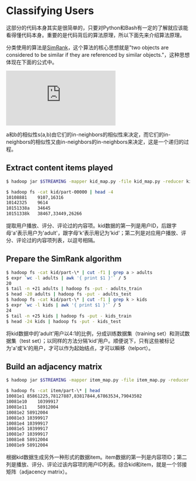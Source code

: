 Classifying Users
============================================================

这部分的代码本身其实是很简单的，只要对Python和Bash有一定的了解就应该能看得懂代码本身。重要的是代码背后的算法原理，所以下面先来介绍算法原理。

分类使用的算法是[SimRank](http://en.wikipedia.org/wiki/SimRank)，这个算法的核心思想就是"two objects are considered to be similar if they are referenced by similar objects."，这种思想体现在下面的公式中。

![s(a,b)=\frac {c} {\abs{I(a)}\abs{I(b)}} \sum_{i=1}^{\abs{I(a)}} \sum_{j=1}^{\abs{I(b)}} s(I_{i}(a), I_{j}(b))](http://www.sciweavers.org/tex2img.php?eq=s%28a%2Cb%29%3D%5Cfrac%20%7Bc%7D%20%7B%5Cabs%7BI%28a%29%7D%5Cabs%7BI%28b%29%7D%7D%20%5Csum_%7Bi%3D1%7D%5E%7B%5Cabs%7BI%28a%29%7D%7D%20%5Csum_%7Bj%3D1%7D%5E%7B%5Cabs%7BI%28b%29%7D%7D%20s%28I_%7Bi%7D%28a%29%2C%20I_%7Bj%7D%28b%29%29&bc=White&fc=Black&im=jpg&fs=12&ff=arev&edit=0)

a和b的相似性s(a,b)由它们的in-neighbors的相似性来决定，而它们的in-neighbors的相似性又由in-neighbors的in-neighbors来决定，这是一个递归的过程。

Extract content items played
------------------------------------------------------------

```bash
$ hadoop jar $STREAMING -mapper kid_map.py -file kid_map.py -reducer kid_reduce.py -file kid_reduce.py -input clean -output kid

$ hadoop fs -cat kid/part-00000 | head -4  
10108881    9107,16316  
10142325    9614  
10151338a   34645  
10151338k   38467,33449,26266  
```

提取用户播放、评分、评论过的内容项。kid数据的第一列是用户ID，后跟字母'a'表示用户为'adult'，跟字母'k'表示用记为'kid'；第二列是对应用户播放、评分、评论过的内容项列表，以逗号相隔。


Prepare the SimRank algorithm
------------------------------------------------------------

```bash
$ hadoop fs -cat kid/part-\* | cut -f1 | grep a > adults  
$ expr `wc -l adults | awk '{ print $1 }'` / 5  
20  
$ tail -n +21 adults | hadoop fs -put - adults_train  
$ head -20 adults | hadoop fs -put - adults_test  
$ hadoop fs -cat kid/part-\* | cut -f1 | grep k > kids  
$ expr `wc -l kids | awk '{ print $1 }'` / 5  
24  
$ tail -n +25 kids | hadoop fs -put - kids_train  
$ head -24 kids | hadoop fs -put - kids_test 
```

将kid数据中的'adult'用户以4:1的比例，分成训练数据集（training set）和测试数据集（test set）；以同样的方法分隔'kid'用户。顺便说下，只有这些被标记为'a'或'k'的用户，才可以作为起始结点，才可以瞬移（telport）。


Build an adjacency matrix
------------------------------------------------------------

```bash
$ hadoop jar $STREAMING -mapper item_map.py -file item_map.py -reducer item_reduce.py -file item_reduce.py -input kid -output item  

$ hadoop fs -cat item/part-\* | head  
10081e1 85861225,78127887,83817844,67863534,79043502  
10081e10    10399917  
10081e11    58912004  
10081e2 58912004  
10081e3 10399917  
10081e4 10399917  
10081e5 10399917  
10081e7 10399917  
10081e8 58912004  
10081e9 58912004  
```

根据kid数据生成另外一种形式的数据item。item数据的第一列是内容项ID；第二列是播放、评分、评论过该内容项的用户ID列表。综合kid和item，就是一个邻接矩阵（adjacency matrix）。



